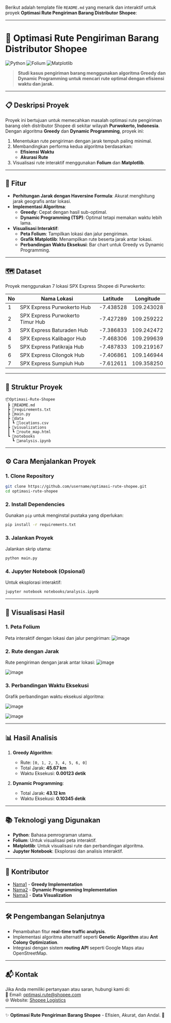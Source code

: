 Berikut adalah template file `README.md` yang menarik dan interaktif untuk proyek **Optimasi Rute Pengiriman Barang Distributor Shopee**:

---

# 🚚 **Optimasi Rute Pengiriman Barang Distributor Shopee**  
![Python](https://img.shields.io/badge/Python-3.10-blue?logo=python&logoColor=white) ![Folium](https://img.shields.io/badge/Folium-Interactive%20Maps-brightgreen) ![Matplotlib](https://img.shields.io/badge/Matplotlib-Visualization-yellow)

> **Studi kasus pengiriman barang menggunakan algoritma Greedy dan Dynamic Programming untuk mencari rute optimal dengan efisiensi waktu dan jarak.**

---

## 📋 **Deskripsi Proyek**
Proyek ini bertujuan untuk memecahkan masalah optimasi rute pengiriman barang oleh distributor Shopee di sekitar wilayah **Purwokerto, Indonesia**. Dengan algoritma **Greedy** dan **Dynamic Programming**, proyek ini:
1. Menentukan rute pengiriman dengan jarak tempuh paling minimal.
2. Membandingkan performa kedua algoritma berdasarkan:
   - **Efisiensi Waktu**
   - **Akurasi Rute**
3. Visualisasi rute interaktif menggunakan **Folium** dan **Matplotlib**.

---

## 🚀 **Fitur**
- **Perhitungan Jarak dengan Haversine Formula**: Akurat menghitung jarak geografis antar lokasi.
- **Implementasi Algoritma**:
  - **Greedy**: Cepat dengan hasil sub-optimal.
  - **Dynamic Programming (TSP)**: Optimal tetapi memakan waktu lebih lama.
- **Visualisasi Interaktif**:
  - **Peta Folium**: Tampilkan lokasi dan jalur pengiriman.
  - **Grafik Matplotlib**: Menampilkan rute beserta jarak antar lokasi.
  - **Perbandingan Waktu Eksekusi**: Bar chart untuk Greedy vs Dynamic Programming.

---

## 🗺️ **Dataset**
Proyek menggunakan 7 lokasi SPX Express Shopee di Purwokerto:

| **No** | **Nama Lokasi**                      | **Latitude** | **Longitude** |
|--------|--------------------------------------|--------------|---------------|
| 1      | SPX Express Purwokerto Hub          | -7.438528    | 109.243028    |
| 2      | SPX Express Purwokerto Timur Hub    | -7.427289    | 109.259222    |
| 3      | SPX Express Baturaden Hub           | -7.386833    | 109.242472    |
| 4      | SPX Express Kalibagor Hub           | -7.468306    | 109.299639    |
| 5      | SPX Express Patikraja Hub           | -7.487833    | 109.219167    |
| 6      | SPX Express Cilongok Hub            | -7.406861    | 109.146944    |
| 7      | SPX Express Sumpiuh Hub             | -7.612611    | 109.358250    |

---

## 📂 **Struktur Proyek**
```
📦Optimasi-Rute-Shopee
 ┣ 📜README.md
 ┣ 📜requirements.txt
 ┣ 📜main.py
 ┣ 📂data
 ┃ ┗ 📜locations.csv
 ┣ 📂visualizations
 ┃ ┗ 📜route_map.html
 ┗ 📂notebooks
   ┗ 📜analysis.ipynb
```

---

## ⚙️ **Cara Menjalankan Proyek**
### **1. Clone Repository**
```bash
git clone https://github.com/username/optimasi-rute-shopee.git
cd optimasi-rute-shopee
```

### **2. Install Dependencies**
Gunakan `pip` untuk menginstal pustaka yang diperlukan:
```bash
pip install -r requirements.txt
```

### **3. Jalankan Proyek**
Jalankan skrip utama:
```bash
python main.py
```

### **4. Jupyter Notebook (Opsional)**
Untuk eksplorasi interaktif:
```bash
jupyter notebook notebooks/analysis.ipynb
```

---

## 🎨 **Visualisasi Hasil**
### **1. Peta Folium**
Peta interaktif dengan lokasi dan jalur pengiriman:
![image](https://github.com/user-attachments/assets/0f5637cb-33e1-4516-8aa5-c5e039c89375)

### **2. Rute dengan Jarak**
Rute pengiriman dengan jarak antar lokasi:
![image](https://github.com/user-attachments/assets/1a1071ee-fc65-4141-8754-e01f3fc22560)

![image](https://github.com/user-attachments/assets/a5244ae1-e8fb-4339-a607-9f3cce736738)


### **3. Perbandingan Waktu Eksekusi**
Grafik perbandingan waktu eksekusi algoritma:

![image](https://github.com/user-attachments/assets/5084de05-495c-4a77-a8e8-0e40dbd35a39)

![image](https://github.com/user-attachments/assets/b1cf8c46-eedb-41be-8dfd-d448e573fb7e)


---

## 📊 **Hasil Analisis**
1. **Greedy Algorithm**:
   - Rute: `[0, 1, 2, 3, 4, 5, 6, 0]`
   - Total Jarak: **45.67 km**
   - Waktu Eksekusi: **0.00123 detik**

2. **Dynamic Programming**:
   - Total Jarak: **43.12 km**
   - Waktu Eksekusi: **0.10345 detik**

---

## 📚 **Teknologi yang Digunakan**
- **Python**: Bahasa pemrograman utama.
- **Folium**: Untuk visualisasi peta interaktif.
- **Matplotlib**: Untuk visualisasi rute dan perbandingan algoritma.
- **Jupyter Notebook**: Eksplorasi dan analisis interaktif.

---

## 🤝 **Kontributor**
- [Nama1](https://github.com/username1) - **Greedy Implementation**
- [Nama2](https://github.com/username2) - **Dynamic Programming Implementation**
- [Nama3](https://github.com/username3) - **Data Visualization**

---

## 🛠️ **Pengembangan Selanjutnya**
- Penambahan fitur **real-time traffic analysis**.
- Implementasi algoritma alternatif seperti **Genetic Algorithm** atau **Ant Colony Optimization**.
- Integrasi dengan sistem **routing API** seperti Google Maps atau OpenStreetMap.

---

## 📬 **Kontak**
Jika Anda memiliki pertanyaan atau saran, hubungi kami di:  
📧 Email: optimasi.rute@shopee.com  
🌐 Website: [Shopee Logistics](https://www.shopee.com)

--- 

✨ **Optimasi Rute Pengiriman Barang Shopee** - Efisien, Akurat, dan Andal. 🚀
